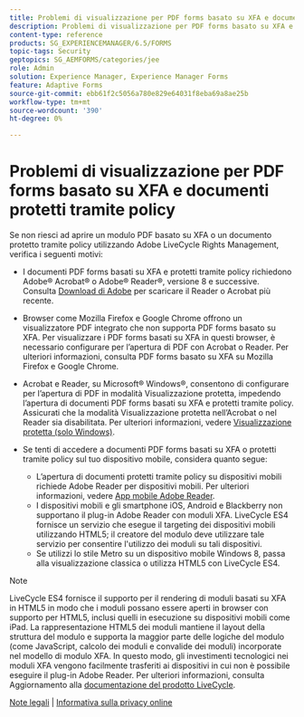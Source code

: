 ```yaml
---
title: Problemi di visualizzazione per PDF forms basato su XFA e documenti protetti tramite policy
description: Problemi di visualizzazione per PDF forms basato su XFA e documenti protetti tramite policy
content-type: reference
products: SG_EXPERIENCEMANAGER/6.5/FORMS
topic-tags: Security
geptopics: SG_AEMFORMS/categories/jee
role: Admin
solution: Experience Manager, Experience Manager Forms
feature: Adaptive Forms
source-git-commit: ebb61f2c5056a780e829e64031f8eba69a8ae25b
workflow-type: tm+mt
source-wordcount: '390'
ht-degree: 0%

---
```


# Problemi di visualizzazione per PDF forms basato su XFA e documenti protetti tramite policy

Se non riesci ad aprire un modulo PDF basato su XFA o un documento protetto tramite policy utilizzando Adobe LiveCycle Rights Management, verifica i seguenti motivi:

* I documenti PDF forms basati su XFA e protetti tramite policy richiedono Adobe® Acrobat® o Adobe® Reader®, versione 8 e successive. Consulta [Download di Adobe](https://www.adobe.com/downloads.html) per scaricare il Reader o Acrobat più recente.
* Browser come Mozilla Firefox e Google Chrome offrono un visualizzatore PDF integrato che non supporta PDF forms basato su XFA. Per visualizzare i PDF forms basati su XFA in questi browser, è necessario configurare per l’apertura di PDF con Acrobat o Reader. Per ulteriori informazioni, consulta PDF forms basato su XFA su Mozilla Firefox e Google Chrome.
* Acrobat e Reader, su Microsoft® Windows®, consentono di configurare per l’apertura di PDF in modalità Visualizzazione protetta, impedendo l’apertura di documenti PDF forms basati su XFA e protetti tramite policy. Assicurati che la modalità Visualizzazione protetta nell’Acrobat o nel Reader sia disabilitata. Per ulteriori informazioni, vedere [Visualizzazione protetta (solo Windows)](https://helpx.adobe.com/it/acrobat/kb/end-of-support-acrobat-x-reader-x.html).
* Se tenti di accedere a documenti PDF forms basati su XFA o protetti tramite policy sul tuo dispositivo mobile, considera quanto segue:

   * L’apertura di documenti protetti tramite policy su dispositivi mobili richiede Adobe Reader per dispositivi mobili. Per ulteriori informazioni, vedere [App mobile Adobe Reader](https://www.adobe.com/in/acrobat/mobile/acrobat-reader.html).
   * I dispositivi mobili e gli smartphone iOS, Android e Blackberry non supportano il plug-in Adobe Reader con moduli XFA. LiveCycle ES4 fornisce un servizio che esegue il targeting dei dispositivi mobili utilizzando HTML5; il creatore del modulo deve utilizzare tale servizio per consentire l&#39;utilizzo dei moduli su tali dispositivi.
   * Se utilizzi lo stile Metro su un dispositivo mobile Windows 8, passa alla visualizzazione classica o utilizza HTML5 con LiveCycle ES4.

>[!NOTE]
>
>LiveCycle ES4 fornisce il supporto per il rendering di moduli basati su XFA in HTML5 in modo che i moduli possano essere aperti in browser con supporto per HTML5, inclusi quelli in esecuzione su dispositivi mobili come iPad. La rappresentazione HTML5 dei moduli mantiene il layout della struttura del modulo e supporta la maggior parte delle logiche del modulo (come JavaScript, calcolo dei moduli e convalide dei moduli) incorporate nel modello di modulo XFA. In questo modo, gli investimenti tecnologici nei moduli XFA vengono facilmente trasferiti ai dispositivi in cui non è possibile eseguire il plug-in Adobe Reader.
>Per ulteriori informazioni, consulta Aggiornamento alla [documentazione del prodotto LiveCycle](https://business.adobe.com/it/products/experience-manager/forms/aem-forms.html).

[Note legali](https://chl-author-preview.corp.adobe.com/content/help/en/legal/legal-notices.html)    |    [Informativa sulla privacy online](https://www.adobe.com/it/privacy.html)